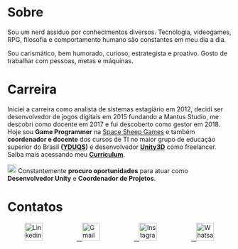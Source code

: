 # Sobre

Sou um nerd assíduo por conhecimentos diversos. Tecnologia, videogames, RPG, filosofia e comportamento humano são constantes em meu dia a dia.

Sou carismático, bem humorado, curioso, estrategista e proativo. Gosto de trabalhar com pessoas, metas e máquinas.

# Carreira

Iniciei a carreira como analista de sistemas estagiário em 2012, decidi ser desenvolvedor de jogos digitais em 2015 fundando a Mantus Studio, me descobri como docente em 2017 e fui descoberto como gestor em 2018. Hoje sou **Game Programmer** na [Space Sheep Games](https://www.spacesheepgames.com/ "SSG website") e também **coordenador e docente** dos cursos de TI no maior grupo de educação superior do Brasil **([YDUQS](https://www.yduqs.com.br/ "YDUQS website"))** e desenvolvedor **[Unity3D](https://unity3d.com/ "Unity3D website")** como freelancer. Saiba mais acessando meu **[Currículum](https://drive.google.com/file/d/1hWEbSnlUCgO7upfm6KacJ_uv1Qq3qGqr/view "Currículum Vitae via Google Drive")**.

<img src="https://www.dropbox.com/s/wazqujc6b7qmx24/exclama%C3%A7%C3%A3o.jpg?raw=1" width="20" height="20" title="Oportunidade"/> Constantemente **procuro oportunidades** para atuar como **Desenvolvedor Unity** e **Coordenador de Projetos**. 

# Contatos

<div id="banner" style="overflow: hidden; display: flex; justify-content: space-around;">
  <a href="https://www.linkedin.com/in/almeidajadson/">
         <img src="https://www.dropbox.com/s/q2ndm0wb7ysncx6/linkedin.png?raw=1" width="40" height="40" title="Linkedin"/> </a>
    <a href="mailto:jadson.sistemas@gmail.com">&nbsp;&nbsp;
         <img src="https://www.dropbox.com/s/d4720pcu06uxgws/gmail.png?raw=1" width="40" height="40" title="Gmail"/> </a>
    <a href="https://www.instagram.com/jadoalmeida/">&nbsp;&nbsp;
         <img src="https://www.dropbox.com/s/uczgqfl8g60g5ow/instagram.png?raw=1" width="40" height="40" title="Instagram"/> </a>
   <a href="https://api.whatsapp.com/send/?phone=5581996692580">&nbsp;&nbsp;
         <img src="https://www.dropbox.com/s/b59frx1be6a00h3/whatsapp.png?raw=1" width="40" height="40" title="Whatsapp"/> </a>
</div>
